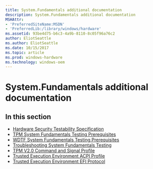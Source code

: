 ```yaml
---
title: System.Fundamentals additional documentation
description: System.Fundamentals additional documentation
MSHAttr:
- 'PreferredSiteName:MSDN'
- 'PreferredLib:/library/windows/hardware'
ms.assetid: 93be4d75-b6c3-4a9b-8110-8c05f96a76c2
author: EliotSeattle
ms.author: EliotSeattle
ms.date: 10/15/2017
ms.topic: article
ms.prod: windows-hardware
ms.technology: windows-oem
---
```


# System.Fundamentals additional documentation


## <span id="in_this_section"></span>In this section


-   [Hardware Security Testability Specification](hardware-security-testability-specification.md)
-   [TPM System Fundamentals Testing Prerequisites](tpm-system-fundamentals-testing-prerequisites.md)
-   [WDTF System Fundamentals Testing Prerequisites](wdtf-system-fundamentals-testing-prerequisites.md)
-   [Troubleshooting System Fundamentals Testing](troubleshooting-system-fundamentals-testing.md)
-   [TPM V2.0 Command and Signal Profile](tpm-v20-command-and-signal-profile.md)
-   [Trusted Execution Environment ACPI Profile](trusted-execution-environment-acpi-profile.md)
-   [Trusted Execution Environment EFI Protocol](trusted-execution-environment-efi-protocol.md)

 

 






